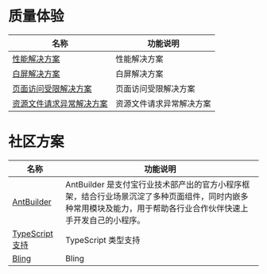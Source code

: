 # 质量体验

| **名称** | **功能说明** |
| --- | --- |
| [性能解决方案](https://opendocs.alipay.com/mini/018tp6) | 性能解决方案 |
| [白屏解决方案](https://opendocs.alipay.com/mini/performance/whitescreen) | 白屏解决方案 |
| [页面访问受限解决方案](https://opendocs.alipay.com/mini/component/access) | 页面访问受限解决方案 |
| [资源文件请求异常解决方案](https://opendocs.alipay.com/mini/tool/request-exception) | 资源文件请求异常解决方案 |

# 社区方案

| **名称** | **功能说明** |
| --- | --- |
| [AntBuilder](https://opendocs.alipay.com/mini/tool/01syjq) | AntBuilder 是支付宝行业技术部产出的官方小程序框架，结合行业场景沉淀了多种页面组件，同时内嵌多种常用模块及能力，用于帮助各行业合作伙伴快速上手开发自己的小程序。 |
| [TypeScript 支持](https://opendocs.alipay.com/mini/component-ext/typescript) | TypeScript 类型支持 |
| [Bling](https://opendocs.alipay.com/mini/component-ext/bling) | Bling |
